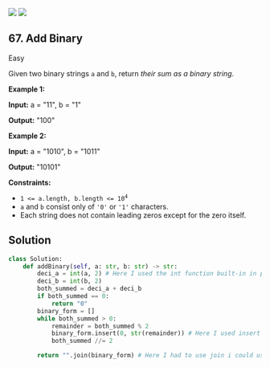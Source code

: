[![](https://img.shields.io/github/stars/LeetCode-Top-Interview-150/LeetCode-Top-Interview-150?label=Stars&style=flat-square)](https://github.com/LeetCode-Top-Interview-150/LeetCode-Top-Interview-150)
[![](https://img.shields.io/github/forks/LeetCode-Top-Interview-150/LeetCode-Top-Interview-150?label=Fork%20me%20on%20GitHub%20&style=flat-square)](https://github.com/LeetCode-Top-Interview-150/LeetCode-Top-Interview-150/fork)

## 67\. Add Binary

Easy

Given two binary strings `a` and `b`, return _their sum as a binary string_.

**Example 1:**

**Input:** a = "11", b = "1"

**Output:** "100" 

**Example 2:**

**Input:** a = "1010", b = "1011"

**Output:** "10101" 

**Constraints:**

*   <code>1 <= a.length, b.length <= 10<sup>4</sup></code>
*   `a` and `b` consist only of `'0'` or `'1'` characters.
*   Each string does not contain leading zeros except for the zero itself.

## Solution

```python
class Solution:
    def addBinary(self, a: str, b: str) -> str:
        deci_a = int(a, 2) # Here I used the int function built-in in python and set the base to be 2 so it knows which base it is
        deci_b = int(b, 2)
        both_summed = deci_a + deci_b
        if both_summed == 0:
            return "0"
        binary_form = []
        while both_summed > 0:
            remainder = both_summed % 2
            binary_form.insert(0, str(remainder)) # Here I used insert so I could insert at first index so i wouldnt have to reverse it
            both_summed //= 2

        return "".join(binary_form) # Here I had to use join i could use print beacause leetcodes expects returned value so I use "" as seperator and joined the variable
```